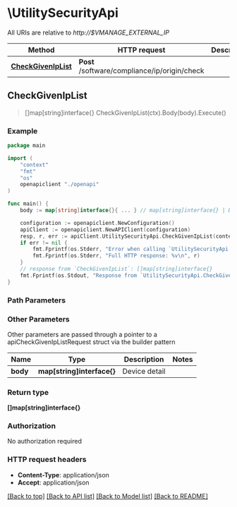 # \UtilitySecurityApi

All URIs are relative to *http://$VMANAGE_EXTERNAL_IP*

Method | HTTP request | Description
------------- | ------------- | -------------
[**CheckGivenIpList**](UtilitySecurityApi.md#CheckGivenIpList) | **Post** /software/compliance/ip/origin/check | 



## CheckGivenIpList

> []map[string]interface{} CheckGivenIpList(ctx).Body(body).Execute()





### Example

```go
package main

import (
    "context"
    "fmt"
    "os"
    openapiclient "./openapi"
)

func main() {
    body := map[string]interface{}{ ... } // map[string]interface{} | Device detail (optional)

    configuration := openapiclient.NewConfiguration()
    apiClient := openapiclient.NewAPIClient(configuration)
    resp, r, err := apiClient.UtilitySecurityApi.CheckGivenIpList(context.Background()).Body(body).Execute()
    if err != nil {
        fmt.Fprintf(os.Stderr, "Error when calling `UtilitySecurityApi.CheckGivenIpList``: %v\n", err)
        fmt.Fprintf(os.Stderr, "Full HTTP response: %v\n", r)
    }
    // response from `CheckGivenIpList`: []map[string]interface{}
    fmt.Fprintf(os.Stdout, "Response from `UtilitySecurityApi.CheckGivenIpList`: %v\n", resp)
}
```

### Path Parameters



### Other Parameters

Other parameters are passed through a pointer to a apiCheckGivenIpListRequest struct via the builder pattern


Name | Type | Description  | Notes
------------- | ------------- | ------------- | -------------
 **body** | **map[string]interface{}** | Device detail | 

### Return type

**[]map[string]interface{}**

### Authorization

No authorization required

### HTTP request headers

- **Content-Type**: application/json
- **Accept**: application/json

[[Back to top]](#) [[Back to API list]](../README.md#documentation-for-api-endpoints)
[[Back to Model list]](../README.md#documentation-for-models)
[[Back to README]](../README.md)

